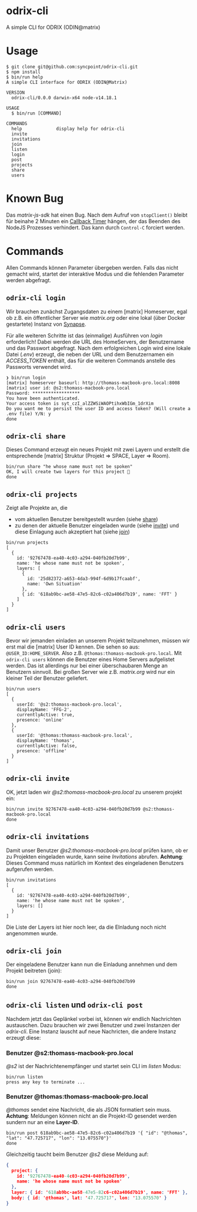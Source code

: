 odrix-cli
=========

A simple CLI for ODRIX (ODIN@matrix)

# Usage
<!-- usage -->
```sh-session
$ git clone git@github.com:syncpoint/odrix-cli.git
$ npm install 
$ bin/run help
A simple CLI interface for ODRIX (ODIN@Matrix)

VERSION
  odrix-cli/0.0.0 darwin-x64 node-v14.18.1

USAGE
  $ bin/run [COMMAND]

COMMANDS
  help             display help for odrix-cli
  invite
  invitations
  join
  listen
  login
  post
  projects
  share
  users
```
<!-- usagestop -->

# Known Bug

Das _matrix-js-sdk_ hat einen Bug. Nach dem Aufruf von ```stopClient()``` bleibt für beinahe 2 Minuten ein [Callback Timer](https://github.com/matrix-org/matrix-js-sdk/issues/2031) hängen, der das Beenden des NodeJS Prozesses verhindert. Das kann durch ```Control-C``` forciert werden.

# Commands

Allen Commands können Parameter übergeben werden. Falls das nicht gemacht wird, startet der interaktive Modus und die fehlenden Parameter werden abgefragt.

<!-- commands -->

## `odrix-cli login`
Wir brauchen zunächst Zugangsdaten zu einem [matrix] Homeserver, egal ob z.B. ein öffentlicher Server wie _matrix.org_ oder eine lokal (über Docker gestartete) Instanz von [Synapse](https://hub.docker.com/r/matrixdotorg/synapse).

Für alle weiteren Schritte ist das (einmalige) Ausführen von _login_ erforderlich! Dabei werden die URL des HomeServers, der Benutzername und das Passwort abgefragt. Nach dem erfolgreichen Login wird eine lokale Datei (_.env_) erzeugt, die neben der URL und dem Benutzernamen ein _ACCESS\_TOKEN_ enthält, das für die weiteren Commands anstelle des Passworts verwendet wird.

````shell
❯ bin/run login
[matrix] homeserver baseurl: http://thomass-macbook-pro.local:8008
[matrix] user id: @s2:thomass-macbook-pro.local
Password: ******************
You have been authenticated.
Your access token is syt_czI_alZZWSiWAOPtihxWbIGm_1drXim
Do you want me to persist the user ID and access token? (Will create a .env file) Y/N: y
done
````

## `odrix-cli share`

Dieses Command erzeugt ein neues Projekt mit zwei Layern und erstellt die entsprechende [matrix] Struktur (Projekt => SPACE, Layer => Room).

````shell
bin/run share "he whose name must not be spoken"
OK, I will create two layers for this project 🎲
done
````

## `odrix-cli projects`

Zeigt alle Projekte an, die
  * vom aktuellen Benutzer bereitgestellt wurden (siehe [share](#odrix-cli-share))
  * zu denen der aktuelle Benutzer eingeladen wurde (siehe [invite](#odrix-cli-invite)) und diese Einlagung auch akzeptiert hat (siehe [join](#odrix-cli-join))

````shell
bin/run projects
[
  {
    id: '92767478-ea40-4c03-a294-040fb20d7b99',
    name: 'he whose name must not be spoken',
    layers: [
      {
        id: '25d82372-a653-4da3-994f-6d9b17fcaabf',
        name: 'Own Situation'
      },
      { id: '618ab9bc-ae58-47e5-82c6-c02a406d7b19', name: 'FFT' }
    ]
  }
]
````

## `odrix-cli users`

Bevor wir jemanden einladen an unserem Projekt teilzunehmen, müssen wir erst mal die [matrix] User ID kennen. Die sehen so aus: ```@USER_ID:HOME_SERVER```. Also z.B. ```@thomas:thomass-macbook-pro.local```. Mit `odrix-cli users` können die Benutzer eines Home Servers aufgelistet werden. Das ist allerdings nur bei einer überschaubaren Menge an Benutzern sinnvoll. Bei großen Server wie z.B. _matrix.org_ wird nur ein kleiner Teil der Benutzer geliefert.

````shell
bin/run users
[
  {
    userId: '@s2:thomass-macbook-pro.local',
    displayName: 'FFG-2',
    currentlyActive: true,
    presence: 'online'
  },
  {
    userId: '@thomas:thomass-macbook-pro.local',
    displayName: 'thomas',
    currentlyActive: false,
    presence: 'offline'
  }
]
````

## `odrix-cli invite`

OK, jetzt laden wir _@s2:thomass-macbook-pro.local_ zu unserem projekt ein:

````shell
bin/run invite 92767478-ea40-4c03-a294-040fb20d7b99 @s2:thomass-macbook-pro.local
done
````

## `odrix-cli invitations`

Damit unser Benutzer _@s2:thomass-macbook-pro.local_ prüfen kann, ob er zu Projekten eingeladen wurde, kann seine _Invitations_ abrufen.
__Achtung__: Dieses Command muss natürlich im Kontext des eingeladenen Benutzers aufgerufen werden.

````shell
bin/run invitations
[
  {
    id: '92767478-ea40-4c03-a294-040fb20d7b99',
    name: 'he whose name must not be spoken',
    layers: []
  }
]
````

Die Liste der Layers ist hier noch leer, da die EInladung noch nicht angenommen wurde.

## `odrix-cli join`

Der eingeladene Benutzer kann nun die Einladung annehmen und dem Projekt beitreten (join):

````shell
bin/run join 92767478-ea40-4c03-a294-040fb20d7b99
done
````

## `odrix-cli listen` und `odrix-cli post`

Nachdem jetzt das Geplänkel vorbei ist, können wir endlich Nachrichten austauschen. Dazu brauchen wir zwei Benutzer und zwei Instanzen der _odrix-cli_. Eine Instanz lauscht auf neue Nachricten, die andere Instanz erzeugt diese:

### Benutzer @s2:thomass-macbook-pro.local

_@s2_ ist der Nachrichtenempfänger und startet sein CLI im _listen_ Modus:

````shell
bin/run listen
press any key to terminate ...
````

### Benutzer @thomas:thomass-macbook-pro.local

_@thomas_ sendet eine Nachricht, die als JSON formatiert sein muss. __Achtung__: Meldungen können nicht an die Projekt-ID gesendet werden sundern nur an eine __Layer-ID__.

````shell
bin/run post 618ab9bc-ae58-47e5-82c6-c02a406d7b19 '{ "id": "@thomas", "lat": "47.725717", "lon": "13.075570"}'
done
````

Gleichzeitig taucht beim Benutzer _@s2_ diese Meldung auf:

````json
{
  project: {
    id: '92767478-ea40-4c03-a294-040fb20d7b99',
    name: 'he whose name must not be spoken'
  },
  layer: { id: '618ab9bc-ae58-47e5-82c6-c02a406d7b19', name: 'FFT' },
  body: { id: '@thomas', lat: '47.725717', lon: '13.075570' }
}

````

<!-- commandsstop -->
